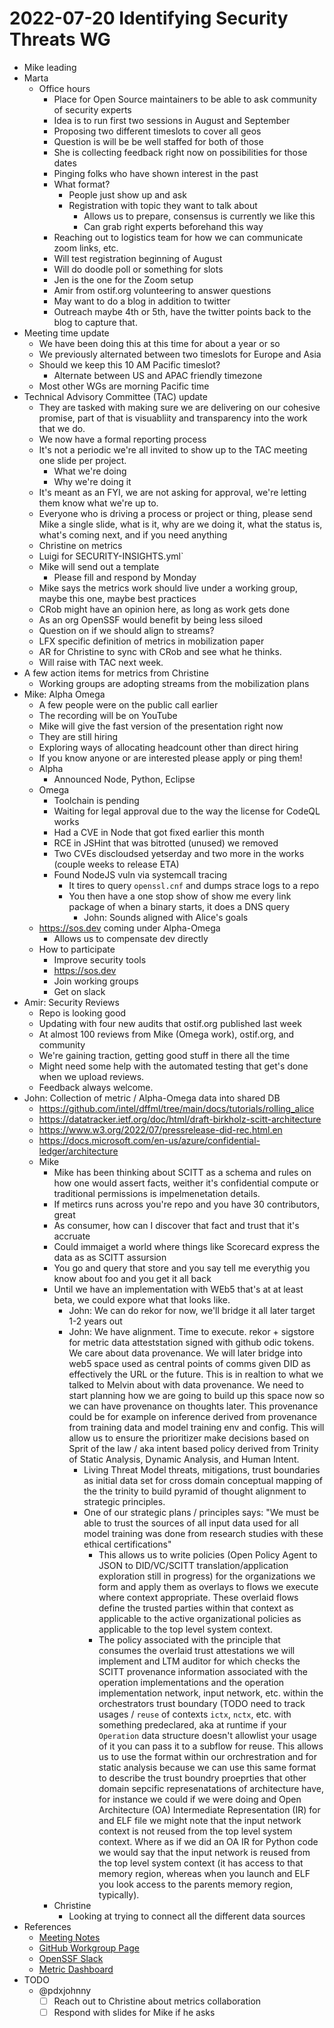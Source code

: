 # 2022-07-20 Identifying Security Threats WG

- Mike leading
- Marta
  - Office hours
    - Place for Open Source maintainers to be able to ask community of security experts
    - Idea is to run first two sessions in August and September
    - Proposing two different timeslots to cover all geos
    - Question is will be be well staffed for both of those
    - She is collecting feedback right now on possibilities for those dates
    - Pinging folks who have shown interest in the past
    - What format?
      - People just show up and ask
      - Registration with topic they want to talk about
        - Allows us to prepare, consensus is currently we like this
        - Can grab right experts beforehand this way
    - Reaching out to logistics team for how we can communicate
      zoom links, etc.
    - Will test registration beginning of August
    - Will do doodle poll or something for slots
    - Jen is the one for the Zoom setup
    - Amir from ostif.org volunteering to answer questions
    - May want to do a blog in addition to twitter
    - Outreach maybe 4th or 5th, have the twitter points back
      to the blog to capture that.
- Meeting time update
  - We have been doing this at this time for about a year or so
  - We previously alternated between two timeslots for Europe and Asia
  - Should we keep this 10 AM Pacific timeslot?
    - Alternate between US and APAC friendly timezone
  - Most other WGs are morning Pacific time
- Technical Advisory Committee (TAC) update
  - They are tasked with making sure we are delivering on our
    cohesive promise, part of that is visuabliity and transparency
    into the work that we do.
  - We now have a formal reporting process
  - It's not a periodic we're all invited to show up to the TAC meeting
    one slide per project.
     - What we're doing
     - Why we're doing it
  - It's meant as an FYI, we are not asking for approval, we're letting them
    know what we're up to.
  - Everyone who is driving a process or project or thing, please send Mike
    a single slide, what is it, why are we doing it, what the status is,
    what's coming next, and if you need anything
  - Christine on metrics
  - Luigi for SECURITY-INSIGHTS.yml`
  - Mike will send out a template
    - Please fill and respond by Monday
  - Mike says the metrics work should live under a working group, maybe this one, maybe best practices
  - CRob might have an opinion here, as long as work gets done
  - As an org OpenSSF would benefit by being less siloed
  - Question on if we should align to streams?
  - LFX specific definition of metrics in mobilization paper
  - AR for Christine to sync with CRob and see what he thinks.
  - Will raise with TAC next week.
- A few action items for metrics from Christine
  - Working groups are adopting streams from the mobilization plans
- Mike: Alpha Omega
  - A few people were on the public call earlier
  - The recording will be on YouTube
  - Mike will give the fast version of the presentation right now
  - They are still hiring
  - Exploring ways of allocating headcount other than direct hiring
  - If you know anyone or are interested please apply or ping them!
  - Alpha
    - Announced Node, Python, Eclipse
  - Omega
    - Toolchain is pending
    - Waiting for legal approval due to the way the license for CodeQL works
    - Had a CVE in Node that got fixed earlier this month
    - RCE in JSHint that was bitrotted (unused) we removed
    - Two CVEs discloudsed yetserday and two more in the works (couple weeks to release ETA)
    - Found NodeJS vuln via systemcall tracing
      - It tires to query `openssl.cnf` and dumps strace logs to a repo
      - You then have a one stop show of show me every link package of when a binary starts, it does a DNS query
        - John: Sounds aligned with Alice's goals
  - https://sos.dev coming under Alpha-Omega
    - Allows us to compensate dev directly
  - How to participate
    - Improve security tools
    - https://sos.dev
    - Join working groups
    - Get on slack
- Amir: Security Reviews
  - Repo is looking good
  - Updating with four new audits that ostif.org published last week
  - At almost 100 reviews from Mike (Omega work), ostif.org, and community
  - We're gaining traction, getting good stuff in there all the time
  - Might need some help with the automated testing that get's done
    when we upload reviews.
  - Feedback always welcome.
- John: Collection of metric / Alpha-Omega data into shared DB
  - https://github.com/intel/dffml/tree/main/docs/tutorials/rolling_alice
  - https://datatracker.ietf.org/doc/html/draft-birkholz-scitt-architecture
  - https://www.w3.org/2022/07/pressrelease-did-rec.html.en
  - https://docs.microsoft.com/en-us/azure/confidential-ledger/architecture
  - Mike
    - Mike has been thinking about SCITT as a schema and rules on how one would assert facts, weither it's confidential compute or traditional permissions is impelmenetation details.
    - If metircs runs across you're repo and you have 30 contributors, great
    - As consumer, how can I discover that fact and trust that it's accruate
    - Could immaiget a world where things like Scorecard express the data as as SCITT assursion
    - You go and query that store and you say tell me everythig you know about foo and you get it all back
    - Until we have an implementation with WEb5 that's at at least beta, we could expore what that looks like.
      - John: We can do rekor for now, we'll bridge it all later target 1-2 years out
      - John: We have alignment. Time to execute. rekor + sigstore for metric data atteststation signed with github odic tokens. We care about data provenance. We will later bridge into web5 space used as central points of comms given DID as effectively  the URL or the future. This is in realtion to what we talked to Melvin about with data provenance. We need to start planning how we are going to build up this space now so we can have provenance on thoughts later. This provenance could be for example on inference derived from provenance from training data and model training env and config. This will allow us to ensure the prioritizer make decisions based on Sprit of the law / aka intent based policy derived from Trinity of Static Analysis, Dynamic Analysis, and Human Intent.
        - Living Threat Model threats, mitigations, trust boundaries as initial data set for cross domain conceptual mapping of the the trinity to build pyramid of thought alignment to strategic principles.
        - One of our strategic plans / principles says: "We must be able to trust the sources of all input data used for all model training was done from research studies with these ethical certifications"
          - This allows us to write policies (Open Policy Agent to JSON to DID/VC/SCITT translation/application exploration still in progress) for the organizations we form and apply them as overlays to flows we execute where context appropriate. These overlaid flows define the trusted parties within that context as applicable to the active organizational policies as applicable to the top level system context.
          - The policy associated with the principle that consumes the overlaid trust attestations we will implement and LTM auditor for which checks the SCITT provenance information associated with the operation implementations and the operation implementation network, input network, etc. within the orchestrators trust boundary (TODO need to track usages / `reuse` of contexts `ictx`, `nctx`, etc. with something predeclared, aka at runtime if your `Operation` data structure doesn't allowlist your usage of it you can pass it to a subflow for reuse. This allows us to use the format within our orchrestration and for static analysis because we can use this same format to describe the trust boundry proeprties that other domain sepcific represenatations of architecture have, for instance we could if we were doing and Open Architecture (OA) Intermediate Representation (IR) for and ELF file we might note that the input network context is not reused from the top level system context. Where as if we did an OA IR for Python code we would say that the input network is reused from the top level system context (it has access to that memory region, whereas when you launch and ELF you look access to the parents memory region, typically).
    - Christine
      - Looking at trying to connect all the different data sources
- References
  - [Meeting Notes](https://docs.google.com/document/d/1AfI0S6VjBCO0ZkULCYZGHuzzW8TPqO3zYxRjzmKvUB4/edit?usp=sharing)
  - [GitHub Workgroup Page](https://github.com/ossf/wg-identifying-security-threats)
  - [OpenSSF Slack](https://slack.openssf.org)
  - [Metric Dashboard](https://metrics.openssf.org)
- TODO
  - @pdxjohnny
    - [ ] Reach out to Christine about metrics collaboration
    - [ ] Respond with slides for Mike if he asks